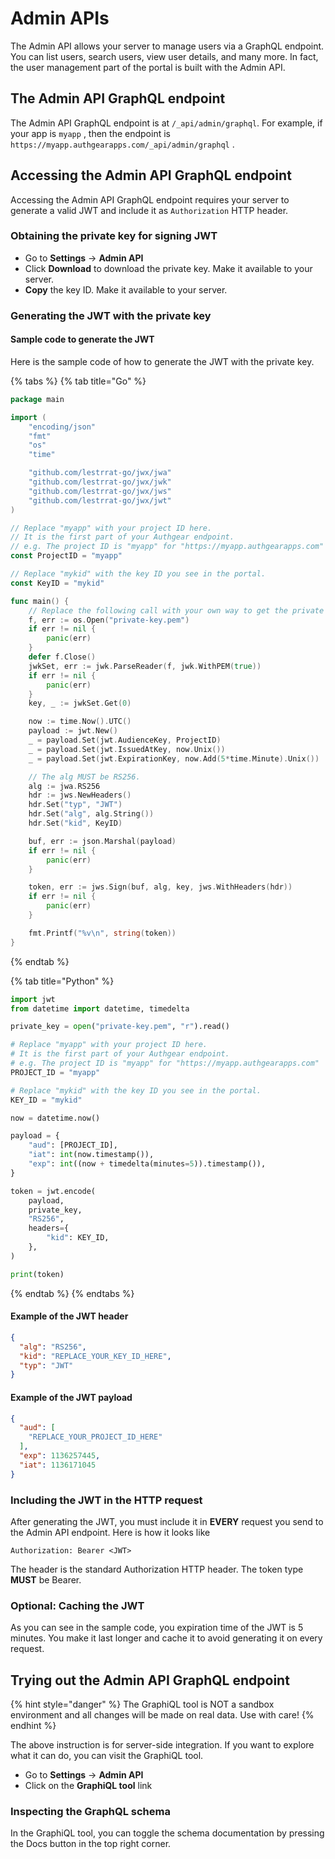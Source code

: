 # Admin APIs

The Admin API allows your server to manage users via a GraphQL endpoint. You can list users, search users, view user details, and many more. In fact, the user management part of the portal is built with the Admin API.

## The Admin API GraphQL endpoint

The Admin API GraphQL endpoint is at `/_api/admin/graphql`. For example, if your app is `myapp` , then the endpoint is `https://myapp.authgearapps.com/_api/admin/graphql` .

## Accessing the Admin API GraphQL endpoint

Accessing the Admin API GraphQL endpoint requires your server to generate a valid JWT and include it as `Authorization` HTTP header.

### Obtaining the private key for signing JWT

* Go to **Settings** -> **Admin API**
* Click **Download** to download the private key. Make it available to your server.
* **Copy** the key ID. Make it available to your server.

### Generating the JWT with the private key

#### Sample code to generate the JWT

Here is the sample code of how to generate the JWT with the private key.

{% tabs %}
{% tab title="Go" %}
```go
package main

import (
    "encoding/json"
    "fmt"
    "os"
    "time"

    "github.com/lestrrat-go/jwx/jwa"
    "github.com/lestrrat-go/jwx/jwk"
    "github.com/lestrrat-go/jwx/jws"
    "github.com/lestrrat-go/jwx/jwt"
)

// Replace "myapp" with your project ID here. 
// It is the first part of your Authgear endpoint. 
// e.g. The project ID is "myapp" for "https://myapp.authgearapps.com"
const ProjectID = "myapp"

// Replace "mykid" with the key ID you see in the portal.
const KeyID = "mykid"

func main() {
    // Replace the following call with your own way to get the private key.
    f, err := os.Open("private-key.pem")
    if err != nil {
        panic(err)
    }
    defer f.Close()
    jwkSet, err := jwk.ParseReader(f, jwk.WithPEM(true))
    if err != nil {
        panic(err)
    }
    key, _ := jwkSet.Get(0)

    now := time.Now().UTC()
    payload := jwt.New()
    _ = payload.Set(jwt.AudienceKey, ProjectID)
    _ = payload.Set(jwt.IssuedAtKey, now.Unix())
    _ = payload.Set(jwt.ExpirationKey, now.Add(5*time.Minute).Unix())

    // The alg MUST be RS256.
    alg := jwa.RS256
    hdr := jws.NewHeaders()
    hdr.Set("typ", "JWT")
    hdr.Set("alg", alg.String())
    hdr.Set("kid", KeyID)

    buf, err := json.Marshal(payload)
    if err != nil {
        panic(err)
    }

    token, err := jws.Sign(buf, alg, key, jws.WithHeaders(hdr))
    if err != nil {
        panic(err)
    }

    fmt.Printf("%v\n", string(token))
}
```
{% endtab %}

{% tab title="Python" %}
```python
import jwt
from datetime import datetime, timedelta

private_key = open("private-key.pem", "r").read()

# Replace "myapp" with your project ID here. 
# It is the first part of your Authgear endpoint. 
# e.g. The project ID is "myapp" for "https://myapp.authgearapps.com"
PROJECT_ID = "myapp"

# Replace "mykid" with the key ID you see in the portal.
KEY_ID = "mykid"

now = datetime.now()

payload = {
    "aud": [PROJECT_ID],
    "iat": int(now.timestamp()),
    "exp": int((now + timedelta(minutes=5)).timestamp()),
}

token = jwt.encode(
    payload,
    private_key,
    "RS256",
    headers={
        "kid": KEY_ID,
    },
)

print(token)
```
{% endtab %}
{% endtabs %}

#### Example of the JWT header

```json
{
  "alg": "RS256",
  "kid": "REPLACE_YOUR_KEY_ID_HERE",
  "typ": "JWT"
}
```

#### Example of the JWT payload

```json
{
  "aud": [
    "REPLACE_YOUR_PROJECT_ID_HERE"
  ],
  "exp": 1136257445,
  "iat": 1136171045
}
```

### Including the JWT in the HTTP request

After generating the JWT, you must include it in **EVERY** request you send to the Admin API endpoint. Here is how it looks like

```
Authorization: Bearer <JWT>
```

The header is the standard Authorization HTTP header. The token type **MUST** be Bearer.

### Optional: Caching the JWT

As you can see in the sample code, you expiration time of the JWT is 5 minutes. You make it last longer and cache it to avoid generating it on every request.

## Trying out the Admin API GraphQL endpoint

{% hint style="danger" %}
The GraphiQL tool is NOT a sandbox environment and all changes will be made on real data. Use with care!
{% endhint %}

The above instruction is for server-side integration. If you want to explore what it can do, you can visit the GraphiQL tool.

* Go to **Settings** -> **Admin API**
* Click on the **GraphiQL tool** link

### Inspecting the GraphQL schema

In the GraphiQL tool, you can toggle the schema documentation by pressing the Docs button in the top right corner.
